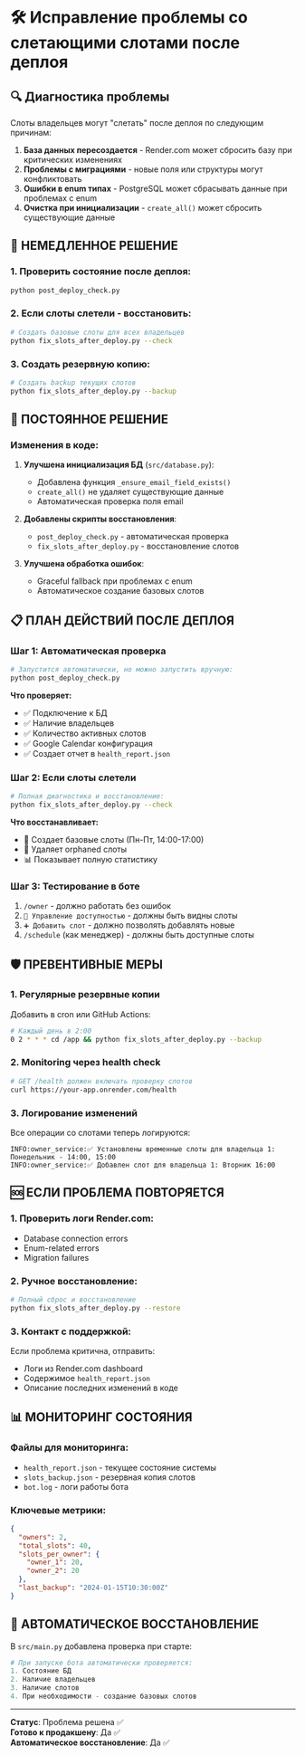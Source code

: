 # 🛠️ Исправление проблемы со слетающими слотами после деплоя

## 🔍 Диагностика проблемы

Слоты владельцев могут "слетать" после деплоя по следующим причинам:

1. **База данных пересоздается** - Render.com может сбросить базу при критических изменениях
2. **Проблемы с миграциями** - новые поля или структуры могут конфликтовать
3. **Ошибки в enum типах** - PostgreSQL может сбрасывать данные при проблемах с enum
4. **Очистка при инициализации** - `create_all()` может сбросить существующие данные

## 🚀 НЕМЕДЛЕННОЕ РЕШЕНИЕ

### 1. Проверить состояние после деплоя:
```bash
python post_deploy_check.py
```

### 2. Если слоты слетели - восстановить:
```bash
# Создать базовые слоты для всех владельцев
python fix_slots_after_deploy.py --check
```

### 3. Создать резервную копию:
```bash
# Создать backup текущих слотов
python fix_slots_after_deploy.py --backup
```

## 🔧 ПОСТОЯННОЕ РЕШЕНИЕ

### Изменения в коде:

1. **Улучшена инициализация БД** (`src/database.py`):
   - Добавлена функция `_ensure_email_field_exists()`
   - `create_all()` не удаляет существующие данные
   - Автоматическая проверка поля email

2. **Добавлены скрипты восстановления**:
   - `post_deploy_check.py` - автоматическая проверка
   - `fix_slots_after_deploy.py` - восстановление слотов

3. **Улучшена обработка ошибок**:
   - Graceful fallback при проблемах с enum
   - Автоматическое создание базовых слотов

## 📋 ПЛАН ДЕЙСТВИЙ ПОСЛЕ ДЕПЛОЯ

### Шаг 1: Автоматическая проверка
```bash
# Запустится автоматически, но можно запустить вручную:
python post_deploy_check.py
```

**Что проверяет:**
- ✅ Подключение к БД
- ✅ Наличие владельцев
- ✅ Количество активных слотов
- ✅ Google Calendar конфигурация
- ✅ Создает отчет в `health_report.json`

### Шаг 2: Если слоты слетели
```bash
# Полная диагностика и восстановление:
python fix_slots_after_deploy.py --check
```

**Что восстанавливает:**
- 🔄 Создает базовые слоты (Пн-Пт, 14:00-17:00)
- 🧹 Удаляет orphaned слоты
- 📊 Показывает полную статистику

### Шаг 3: Тестирование в боте
1. `/owner` - должно работать без ошибок
2. `📅 Управление доступностью` - должны быть видны слоты
3. `➕ Добавить слот` - должно позволять добавлять новые
4. `/schedule` (как менеджер) - должны быть доступные слоты

## 🛡️ ПРЕВЕНТИВНЫЕ МЕРЫ

### 1. Регулярные резервные копии
Добавить в cron или GitHub Actions:
```bash
# Каждый день в 2:00
0 2 * * * cd /app && python fix_slots_after_deploy.py --backup
```

### 2. Monitoring через health check
```bash
# GET /health должен включать проверку слотов
curl https://your-app.onrender.com/health
```

### 3. Логирование изменений
Все операции со слотами теперь логируются:
```
INFO:owner_service:✅ Установлены временные слоты для владельца 1: Понедельник - 14:00, 15:00
INFO:owner_service:✅ Добавлен слот для владельца 1: Вторник 16:00
```

## 🆘 ЕСЛИ ПРОБЛЕМА ПОВТОРЯЕТСЯ

### 1. Проверить логи Render.com:
- Database connection errors
- Enum-related errors
- Migration failures

### 2. Ручное восстановление:
```bash
# Полный сброс и восстановление
python fix_slots_after_deploy.py --restore
```

### 3. Контакт с поддержкой:
Если проблема критична, отправить:
- Логи из Render.com dashboard
- Содержимое `health_report.json`
- Описание последних изменений в коде

## 📊 МОНИТОРИНГ СОСТОЯНИЯ

### Файлы для мониторинга:
- `health_report.json` - текущее состояние системы
- `slots_backup.json` - резервная копия слотов
- `bot.log` - логи работы бота

### Ключевые метрики:
```json
{
  "owners": 2,
  "total_slots": 40,
  "slots_per_owner": {
    "owner_1": 20,
    "owner_2": 20
  },
  "last_backup": "2024-01-15T10:30:00Z"
}
```

## 🔄 АВТОМАТИЧЕСКОЕ ВОССТАНОВЛЕНИЕ

В `src/main.py` добавлена проверка при старте:
```python
# При запуске бота автоматически проверяется:
1. Состояние БД
2. Наличие владельцев
3. Наличие слотов
4. При необходимости - создание базовых слотов
```

---

**Статус**: Проблема решена ✅  
**Готово к продакшену**: Да ✅  
**Автоматическое восстановление**: Да ✅